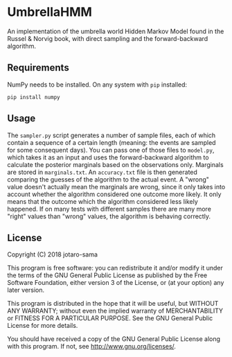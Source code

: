 # UmbrellaHMM
An implementation of the umbrella world Hidden Markov Model found in the Russel &amp; Norvig book, with direct sampling and the forward-backward algorithm.

## Requirements
NumPy needs to be installed. On any system with `pip` installed:
```
pip install numpy
```

## Usage
The `sampler.py` script generates a number of sample files, each of which contain a sequence of a certain length (meaning: the events are sampled for some consequent days). You can pass one of those files to `model.py`, which takes it as an input and uses the forward-backward algorithm to calculate the posterior marginals based on the observations only. Marginals are stored in `marginals.txt`. An `accuracy.txt` file is then generated comparing the guesses of the algorithm to the actual event. A "wrong" value doesn't actually mean the marginals are wrong, since it only takes into account whether the algorithm considered one outcome more likely. It only means that the outcome which the algorithm considered less likely happened. If on many tests with different samples there are many more "right" values than "wrong" values, the algorithm is behaving correctly.

## License
Copyright (C) 2018 jotaro-sama

This program is free software: you can redistribute it and/or modify
it under the terms of the GNU General Public License as published by
the Free Software Foundation, either version 3 of the License, or
(at your option) any later version.

This program is distributed in the hope that it will be useful,
but WITHOUT ANY WARRANTY; without even the implied warranty of
MERCHANTABILITY or FITNESS FOR A PARTICULAR PURPOSE.  See the
GNU General Public License for more details.

You should have received a copy of the GNU General Public License
along with this program.  If not, see <http://www.gnu.org/licenses/>.

